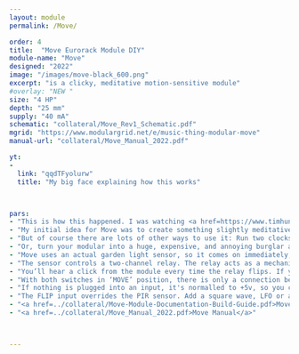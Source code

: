 ```yaml
---
layout: module
permalink: /Move/

order: 4
title:  "Move Eurorack Module DIY"
module-name: "Move"
designed: "2022"
image: "/images/move-black_600.png" 
excerpt: "is a clicky, meditative motion-sensitive module" 
#overlay: "NEW "
size: "4 HP"
depth: "25 mm"
supply: "40 mA"
schematic: "collateral/Move_Rev1_Schematic.pdf"
mgrid: "https://www.modulargrid.net/e/music-thing-modular-move"
manual-url: "collateral/Move_Manual_2022.pdf"

yt:
- 
  link: "qqdTFyolurw"
  title: "My big face explaining how this works"



pars:
- "This is how this happened. I was watching <a href=https://www.timhunkin.com/a241_component-videos.htm>The Secret Life of Components</a> with Tim Hunkin, the episode on Sensors, where he <a href=https://youtu.be/FNnP84tTSFY?t=2765>started talking about PIR Sensors</a> - those simple sensors inside garden lights that turn on when you move. "
- "My initial idea for Move was to create something slightly meditative: to 'lock' your modular so you can't get too close, or fiddle with it. You have to step back and listen, because any change cuts off the audio. "
- "But of course there are lots of other ways to use it: Run two clocks through the two switches, into one sequencer, and patterns will speed up or slow down depending on whether you're moving." 
- "Or, turn your modular into a huge, expensive, and annoying burglar alarm and cat-frightener." 
- "Move uses an actual garden light sensor, so it comes on immediately, then there's a delay for a couple of seconds before it switches off." 
- "The sensor controls a two-channel relay. The relay acts as a mechanical switch connecting each input with its output. It’s a completely passive connection - just a wire - so can actually be connected in either direction. It should be a perfect connection with no signal degradation. " 
- "You’ll hear a click from the module every time the relay flips. If you find this annoying while you’re not using the module, connect a cable from ‘Move’ to one of the inputs, and it will stop clicking." 
- "With both switches in ‘MOVE’ position, there is only a connection between input and output when the module detects movement (or during the 1-2 second delay after movement). With switches in ‘STOP’ the situation is reversed. Signal only passes when the module detects no movement. "
- "If nothing is plugged into an input, it's normalled to +5v, so you can use the movement as a gate signal."
- "The FLIP input overrides the PIR sensor. Add a square wave, LFO or any other signal, and the relay will flip each time it passes above the threshold, which is around or just below one volt. The relay is pretty fast, and can flip at low audio rates — this is very audible from the module itself. If you're interested in this idea, have a look at the <a href=https://www.tindie.com/products/hackmodular/1606-electro-magnetic-switch/>Hack Modular 1606 Electromagnetic Switch</a> or the <a href=https://gieskes.nl/eurorack/?file=relay-perc>Geiskes Relay-Perc</a>."
- "<a href=../collateral/Move-Module-Documentation-Build-Guide.pdf>Move Build Guide</a>" 
- "<a href=../collateral/Move_Manual_2022.pdf>Move Manual</a>"



---
```


